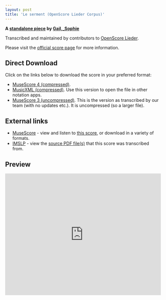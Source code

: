 ```yaml
---
layout: post
title: 'Le serment (OpenScore Lieder Corpus)'
---
```


__A [standalone piece](https://fourscoreandmore.org/openscore/lieder/Gail,_Sophie/_/) by [Gail,_Sophie](https://fourscoreandmore.org/openscore/lieder/Gail,_Sophie)__

Transcribed and maintained by contributors to [OpenScore Lieder].

Please visit the [official score page] for more information.

[official score page]: https://musescore.com/openscore-lieder-corpus/scores/6604249
[OpenScore Lieder]: https://musescore.com/openscore-lieder-corpus

## Direct Download

Click on the links below to download the score in your preferred format:
- [MuseScore 4 (compressed)](https://fourscoreandmore.org/openscore/lieder/Gail,_Sophie/_/Le_serment.mscz).
- [MusicXML (compressed)](https://fourscoreandmore.org/openscore/lieder/Gail,_Sophie/_/Le_serment.mxl). Use this version to open the file in other notation apps.
- [MuseScore 3 (uncompressed)](https://raw.githubusercontent.com/OpenScore/Lieder/refs/heads/main/scores/Gail,_Sophie/_/Le_serment/lc6604249.mscx). This is the version as transcribed by our team (with no updates etc.). It is uncompressed (so a larger file).

## External links

- [MuseScore] - view and listen to [this score][MuseScore], or download in a variety of formats.
- [IMSLP] - view the [source PDF file(s)][IMSLP] that this score was transcribed from.

[MuseScore]: https://musescore.com/score/6604249
[IMSLP]: https://imslp.org/wiki/Special:ReverseLookup/173063

## Preview

<iframe width="100%" height="394" src="https://musescore.com/openscore-lieder-corpus/scores/6604249/embed" frameborder="0" allowfullscreen allow="autoplay; fullscreen"></iframe>
